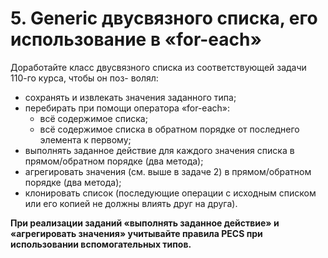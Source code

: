 # 5. Generic двусвязного списка, его использование в «for-each» 
Доработайте класс двусвязного списка из соответствующей задачи 110-го курса, чтобы он поз-
волял: 
* сохранять и извлекать значения заданного типа; 
* перебирать при помощи оператора «for-each»: 
    - всё содержимое списка; 
    - всё содержимое списка в обратном порядке от последнего элемента к первому; 
* выполнять  заданное  действие  для  каждого значения списка в прямом/обратном порядке (два метода); 
* агрегировать значения (см. выше в задаче 2) в прямом/обратном порядке (два метода); 
* клонировать  список  (последующие  операции  с  исходным  списком  или  его  копией  не должны влиять друг на друга).

**При реализации заданий «выполнять заданное действие» и «агрегировать значения» учитывайте правила PECS при использовании вспомогательных типов.**